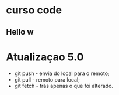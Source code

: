 # curso code
 
 ## Hello w
 

 # Atualizaçao 5.0
 
 * git push - envia do local para o remoto;
 * git pull - remoto para local;
 * git fetch - trás apenas o que foi alterado.
